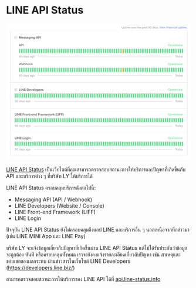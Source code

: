 
# LINE API Status

<p align="center" width="100%">
    <img  src="../../assets/line-api-status-monitor-site.jpg"> 
</p>

[LINE API Status](https://api.line-status.info/) เป็นเว็บไซต์ที่คุณสามารถตรวจสอบสถานะการให้บริการและปัญหาที่เกิดขึ้นกับ API และบริการต่าง ๆ ที่บริษัท LY ให้บริการได้

LINE API Status ครอบคลุมบริการดังต่อไปนี้:

-   Messaging API (API / Webhook)
-   LINE Developers (Website / Console)
-   LINE Front-end Framework (LIFF)
-   LINE Login

ปัจจุบัน LINE API Status ยังไม่ครอบคลุมถึงแอป LINE และบริการอื่น ๆ นอกเหนือจากที่กล่าวมา (เช่น LINE MINI App และ LINE Pay)

บริษัท LY จะแจ้งข้อมูลเกี่ยวกับปัญหาที่เกิดขึ้นผ่าน LINE API Status แต่ไม่ได้รับประกันว่าข้อมูลจะถูกต้อง ทันที หรือครอบคลุมทั้งหมด เราจะยังคงแจ้งรายละเอียดเกี่ยวกับปัญหา เช่น สาเหตุและขอบเขตของผลกระทบ ผ่านข่าวสารในเว็บไซต์ LINE Developers (https://developers.line.biz/)


สามารถตรวจสอบสถานะการให้บริการของ LINE API ได้ที่ [api.line-status.info](https://api.line-status.info/)